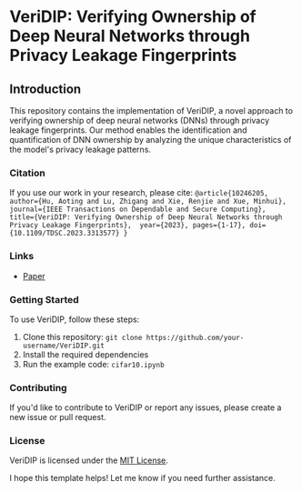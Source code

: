 
**VeriDIP: Verifying Ownership of Deep Neural Networks through Privacy Leakage Fingerprints**
=============================================================

Introduction
------------

This repository contains the implementation of VeriDIP, a novel approach to verifying ownership of deep neural networks (DNNs) through privacy leakage fingerprints. Our method enables the identification and quantification of DNN ownership by analyzing the unique characteristics of the model's privacy leakage patterns.

### Citation
If you use our work in your research, please cite:
`@article{10246205,
  author={Hu, Aoting and Lu, Zhigang and Xie, Renjie and Xue, Minhui},
  journal={IEEE Transactions on Dependable and Secure Computing}, 
  title={VeriDIP: Verifying Ownership of Deep Neural Networks through Privacy Leakage Fingerprints}, 
  year={2023},
  pages={1-17},
  doi={10.1109/TDSC.2023.3313577}
}`

### Links
* [Paper](https://arxiv.org/pdf/2310.10656)


### Getting Started
To use VeriDIP, follow these steps:

1. Clone this repository: `git clone https://github.com/your-username/VeriDIP.git`
2. Install the required dependencies
3. Run the example code: `cifar10.ipynb` 

### Contributing
If you'd like to contribute to VeriDIP or report any issues, please create a new issue or pull request.

### License
VeriDIP is licensed under the [MIT License](https://opensource.org/licenses/MIT).

I hope this template helps! Let me know if you need further assistance.
